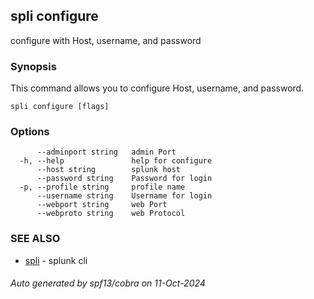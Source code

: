 ## spli configure

configure with Host, username, and password

### Synopsis

This command allows you to configure Host, username, and password.

```
spli configure [flags]
```

### Options

```
      --adminport string   admin Port
  -h, --help               help for configure
      --host string        splunk host
      --password string    Password for login
  -p, --profile string     profile name
      --username string    Username for login
      --webport string     web Port
      --webproto string    web Protocol
```

### SEE ALSO

* [spli](spli.md)	 - splunk cli

###### Auto generated by spf13/cobra on 11-Oct-2024

